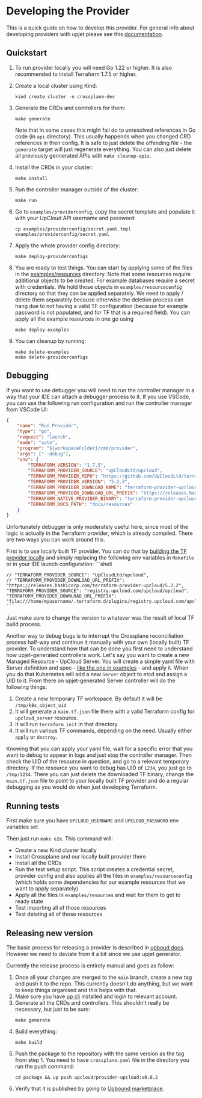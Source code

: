 # Developing the Provider

This is a quick guide on how to develop this provider. For general info about developing providers with upjet please see this [documentation](https://github.com/crossplane/upjet/blob/main/docs/README.md).

## Quickstart

1. To run provider locally you will need Go 1.22 or higher. It is also recommended to install Terraform 1.7.5 or higher.

2. Create a local cluster using Kind:
    ```
    kind create cluster -n crossplane-dev
    ```

3. Generate the CRDs and controllers for them:
    ```
    make generate
    ```
    Note that in some cases this might fail do to unresolved references in Go code (in `api` directory). This usually happends when you changed CRD references in their config. It is safe to just delete the offending file - the `generate` target will just regenerate everything. You can also just delete all previously gennerated APIs with `make cleanup-apis`.

4. Install the CRDs in your cluster:
    ```
    make install
    ```

5. Run the controller manager outside of the cluster:
    ```
    make run
    ```

6. Go to `examples/providerconfig`, copy the secret template and populate it with your UpCloud API username and password:
    ```
    cp examples/providerconfig/secret.yaml.tmpl examples/providerconfig/secret.yaml
    ```

7. Apply the whole provider config directory:
    ```
    make deploy-providerconfigs
    ```

8. You are ready to test things. You can start by applying some of the files in the [examples/resources](examples/resources/) directory. Note that some resources require additional objects to be created. For example databases require a secret with credentials. We hold those objects in `examples/resourceconfig` directory so that they can be applied separately. We need to apply / delete them separately because otherwise the deletion process can hang due to not having a valid TF configuration (because for example password is not populated, and for TF that is a required field). You can apply all the example resources in one go using
    ```
    make deploy-examples
    ```

9. You can cleanup by running:
    ```
    make delete-examples
    make delete-providerconfigs
    ```


## Debugging

If you want to use debugger you will need to run the controller manager in a way that your IDE can attach a debugger process to it.
If you use VSCode, you can use the following run configuration and run the controller manager from VSCode UI:
   ```json
   {
       "name": "Run Provider",
       "type": "go",
       "request": "launch",
       "mode": "auto",
       "program": "${workspaceFolder}/cmd/provider",
       "args": ["--debug"],
       "env": {
           "TERRAFORM_VERSION": "1.7.5",
           "TERRAFORM_PROVIDER_SOURCE": "UpCloudLtd/upcloud",
           "TERRAFORM_PROVIDER_REPO": "https://github.com/UpCloudLtd/terraform-provider-upcloud",
           "TERRAFORM_PROVIDER_VERSION": "5.2.3",
           "TERRAFORM_PROVIDER_DOWNLOAD_NAME": "terraform-provider-upcloud",
           "TERRAFORM_PROVIDER_DOWNLOAD_URL_PREFIX": "https://releases.hashicorp.com/terraform-provider-upcloud/5.2.2",
           "TERRAFORM_NATIVE_PROVIDER_BINARY": "terraform-provider-upcloud_v5.2.3",
           "TERRAFORM_DOCS_PATH": "docs/resources"
       }
   }
   ```

Unfortunately debugger is only moderately useful here, since most of the logic is actually in the Terraform provider, which is already compiled. There are two ways you can work around this.

First is to use locally built TF provider. You can do that by [building the TF provider locally](https://github.com/UpCloudLtd/terraform-provider-upcloud/blob/main/DEVELOPING.md) and simply replacing the following env variables in `Makefile` or in your IDE launch configuration:
    ```shell

    // "TERRAFORM_PROVIDER_SOURCE": "UpCloudLtd/upcloud",
    // "TERRAFORM_PROVIDER_DOWNLOAD_URL_PREFIX": "https://releases.hashicorp.com/terraform-provider-upcloud/5.2.2",
    "TERRAFORM_PROVIDER_SOURCE": "registry.upcloud.com/upcloud/upcloud",
    "TERRAFORM_PROVIDER_DOWNLOAD_URL_PREFIX": "file:///home/myusername/.terraform.d/plugins/registry.upcloud.com/upcloud/upcloud/5.2.3",
    ```
Just make sure to change the version to whatever was the result of local TF build process.


Another way to debug bugs is to interrupt the Crossplane reconciliation process half-way and continue it manually with your own (locally built) TF provider. To understand how that can be done you first need to understand how upjet-generated controllers work.
Let's say you want to create a new Managed Resource - UpCloud Server. You will create a simple yaml file with Server definition and spec - [like the one in examples](examples/resources/server.yaml) - and apply it. When you do that Kubernetes will add a new `Server` object to etcd and assign a UID to it.
From there on upjet-generated Server controller will do the following things:
1. Create a new temporary TF workspace. By default it will be `/tmp/k8s_object_uid`
2. It will generate a `main.tf.json` file there with a valid Terraform config for `upcloud_server` resource.
3. It will run `terraform init` in that directory
4. It will run various TF commands, depending on the need. Usually either `apply` or `destroy`.

Knowing that you can apply your yaml file, wait for a specific error that you want to debug to appear in logs and just stop the controller manager. Then check the UID of the resource in question, and go to a relevant temporary directory. If the resource you want to debug has UID of `1234`, you just go to `/tmp/1234`. There you can just delete the downloaded TF binary, change the `main.tf.json` file to point to your locally built TF provider and do a regular debugging as you would do when just developing Terraform.

## Running tests

First make sure you have `UPCLOUD_USERNAME` and `UPCLOUD_PASSWORD` env variables set.

Then just run `make e2e`. This command will:
- Create a new Kind cluster locally
- Install Crossplane and our locally built provider there
- Install all the CRDs
- Run the test setup script. This script creates a credential secret, provider config and also applies all the files in `examples/resourceconfig` (which holds some dependencies for our example resources that we want to apply separately)
- Apply all the files in `examples/resources` and wait for them to get to ready state
- Test importing all of those resources
- Test deleting all of those resources

## Releasing new version

The basic process for releasing a provider is described in [upboud docs](https://docs.upbound.io/upbound-marketplace/packages/#publishing-public-packages). However we need to deviate from it a bit since we use upjet generator. 

Currently the release process is entirely manual and goes as follow:
1. Once all your changes are merged to the `main` branch, create a new tag and push it to the repo. This currently doesn't do anything, but we want to keep things organised and this helps with that.
2. Make sure you have [up cli](https://docs.upbound.io/reference/cli/) installed and login to relevant account.
3. Generate all the CRDs and controllers. This shouldn't really be necessary, but just to be sure:
    ```
    make generate
    ```
4. Build everything:
    ```
    make build
    ```
5. Push the package to the repository with the same version as the tag from step 1. You need to have `crossplane.yaml` file in the directory you run the push command:
    ```
    cd package && up push upcloud/provider-upcloud:v0.0.2
    ```
6. Verify that it is published by going to [Upbound marketplace](https://marketplace.upbound.io/account/upcloud/provider-upcloud).
